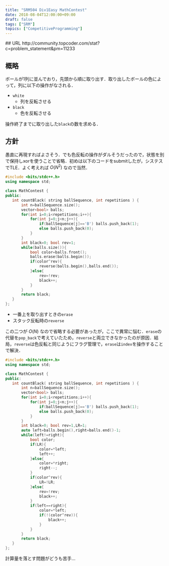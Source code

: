 ```yaml
---
title: "SRM504 Div1Easy MathContest"
date: 2018-08-04T12:00:00+09:00
draft: false
tags: ["SRM"]
topics: ["CompetitiveProgramming"]
---
```

<p><!--more--></p>
## URL
http://community.topcoder.com/stat?c=problem_statement&pm=11233

## 概略
ボールが1列に並んでおり，先頭から順に取り出す．取り出したボールの色によって，列に以下の操作がなされる．

- `white`
    - 列を反転させる
- `black`
    - 色を反転させる

操作終了までに取り出した`black`の数を求める．

## 方針
愚直に再現すればよさそう．でも色反転の操作がダルそうだったので，状態を別で保持しxorを使うことで省略．初めは以下のコードをsubmitしたが，システスでTLE．よく考えれば $O(N^2)$ なので当然．

```cpp
#include <bits/stdc++.h>
using namespace std;

class MathContest {
public:
   int countBlack( string ballSequence, int repetitions ) {
       int n=ballSequence.size();
       vector<bool> balls;
       for(int i=0;i<repetitions;i++){
           for(int j=0;j<n;j++){
               if(ballSequence[j]=='B') balls.push_back(1);
               else balls.push_back(0);
           }
       }
       int black=0; bool rev=1;
       while(balls.size()){
           bool color=balls.front();
           balls.erase(balls.begin());
           if(color^rev){
               reverse(balls.begin(),balls.end());
           }else{
               rev=!rev;
               black++;
           }
       }
       return black;
   }
};
```

- 一番上を取り出すときの`erase`
- スタック反転時の`reverse`

この二つが $O(N)$ なので省略する必要があったが，ここで異常に悩む．`erase`の代替を`pop_back`で考えていたため，`reverse`と両立できなかったのが原因．結局，`reverse`は色反転と同じようにフラグ管理で，`erase`は`index`を操作することで解決．

```cpp
#include <bits/stdc++.h>
using namespace std;

class MathContest {
public:
   int countBlack( string ballSequence, int repetitions ) {
       int n=ballSequence.size();
       vector<bool> balls;
       for(int i=0;i<repetitions;i++){
           for(int j=0;j<n;j++){
               if(ballSequence[j]=='B') balls.push_back(1);
               else balls.push_back(0);
           }
       }
       int black=0; bool rev=1,LR=1;
       auto left=balls.begin(),right=balls.end()-1;
       while(left!=right){
           bool color;
           if(LR){
               color=*left;
               left++;
           }else{
               color=*right;
               right--;
           }
           if(color^rev){
               LR=!LR;
           }else{
               rev=!rev;
               black++;
           }
           if(left==right){
               color=*left;
               if(!(color^rev)){
                   black++;
               }
           }
       }
       return black;
   }
};
```

計算量を落とす問題がどうも苦手…
